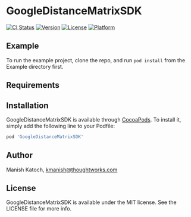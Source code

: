 # GoogleDistanceMatrixSDK

[![CI Status](http://img.shields.io/travis/manishkkatoch/GoogleDistanceMatrixSDK.svg?style=flat)](https://travis-ci.org/manishkkatoch/GoogleDistanceMatrixSDK)
[![Version](https://img.shields.io/cocoapods/v/GoogleDistanceMatrixSDK.svg?style=flat)](http://cocoapods.org/pods/GoogleDistanceMatrixSDK)
[![License](https://img.shields.io/cocoapods/l/GoogleDistanceMatrixSDK.svg?style=flat)](http://cocoapods.org/pods/GoogleDistanceMatrixSDK)
[![Platform](https://img.shields.io/cocoapods/p/GoogleDistanceMatrixSDK.svg?style=flat)](http://cocoapods.org/pods/GoogleDistanceMatrixSDK)

## Example

To run the example project, clone the repo, and run `pod install` from the Example directory first.

## Requirements

## Installation

GoogleDistanceMatrixSDK is available through [CocoaPods](http://cocoapods.org). To install
it, simply add the following line to your Podfile:

```ruby
pod 'GoogleDistanceMatrixSDK'
```

## Author

Manish Katoch, kmanish@thoughtworks.com

## License

GoogleDistanceMatrixSDK is available under the MIT license. See the LICENSE file for more info.
